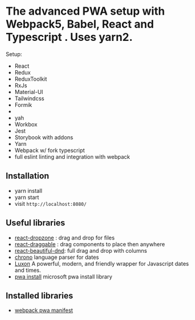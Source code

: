 # The advanced PWA setup with Webpack5, Babel, React and Typescript . Uses yarn2.

Setup:

-  React
-  Redux
-  ReduxToolkit
-  RxJs
-  Material-UI
-  Tailwindcss
-  Formik
-
-  yah
-  Workbox
-  Jest
-  Storybook with addons
-  Yarn
-  Webpack w/ fork typescript
-  full eslint linting and integration with webpack

## Installation

-  yarn install
-  yarn start
-  visit `http://localhost:8080/`

## Useful libraries

-  [react-dropzone](https://github.com/react-dropzone/react-dropzone) : drag and drop for files
-  [react-draggable](https://github.com/STRML/react-draggable) : drag components to place then anywhere
-  [react-beautiful-dnd](https://github.com/atlassian/react-beautiful-dnd): full drag and drop with columns
-  [chrono](https://github.com/wanasit/chrono) language parser for dates
-  [Luxon](https://moment.github.io/luxon/) A powerful, modern, and friendly wrapper for Javascript dates and times.
-  [pwa install](https://github.com/pwa-builder/pwa-install) microsoft pwa install library

## Installed libraries

-  [webpack pwa manifest](https://github.com/arthurbergmz/webpack-pwa-manifest)
